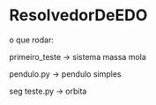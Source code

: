 # ResolvedorDeEDO
o que rodar:

primeiro_teste -> sistema massa mola

pendulo.py     -> pendulo simples

seg teste.py   -> orbita